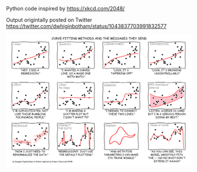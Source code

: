 Python code inspired by https://xkcd.com/2048/ 

Output origintally posted on Twitter https://twitter.com/dwhiginbotham/status/1043837703991832577 

![Fun with Python and XKCD-2048](https://github.com/dhiginbotham/Python-XKCD-2048/blob/master/Figures/Python-XKCD-2048.png)

